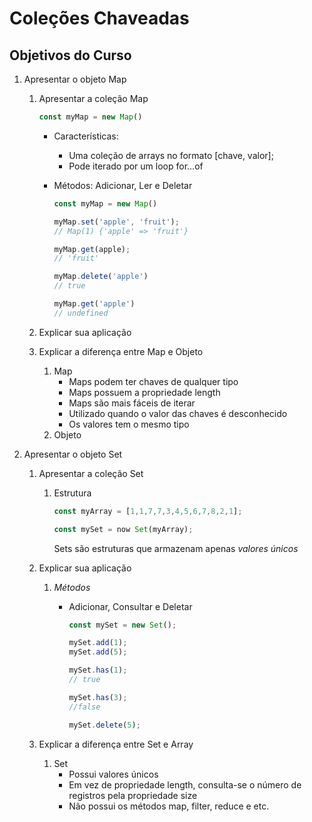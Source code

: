 # Coleções Chaveadas

## Objetivos do Curso

1. Apresentar o objeto Map

   1. Apresentar a coleção Map

      ```javascript
      const myMap = new Map()
      ```

      - Características:

        - Uma coleção de arrays no formato [chave, valor];
        - Pode iterado por um loop for...of

      - Métodos: Adicionar, Ler e Deletar

        ```javascript
        const myMap = new Map()
        
        myMap.set('apple', 'fruit');
        // Map(1) {'apple' => 'fruit'}
        
        myMap.get(apple);
        // 'fruit'
        
        myMap.delete('apple')
        // true
        
        myMap.get('apple')
        // undefined
        ```

        

   2. Explicar sua aplicação

   3. Explicar a diferença entre Map e Objeto

      1. Map
         - Maps podem ter chaves de qualquer tipo
         - Maps possuem a propriedade length
         - Maps são mais fáceis de iterar
         - Utilizado quando o valor das chaves é desconhecido
         - Os valores tem o mesmo tipo
      2. Objeto

2. Apresentar o objeto Set

   1. Apresentar a coleção Set

      1. Estrutura

         ```javascript
         const myArray = [1,1,7,7,3,4,5,6,7,8,2,1];
         
         const mySet = now Set(myArray);
         ```

         Sets são estruturas que armazenam apenas *valores únicos*

   2. Explicar sua aplicação

      1. *Métodos*

         - Adicionar, Consultar e Deletar

           ```javascript
           const mySet = new Set();
           
           mySet.add(1);
           mySet.add(5);
           
           mySet.has(1);
           // true
           
           mySet.has(3);
           //false
           
           mySet.delete(5);
           ```

           

   3. Explicar a diferença entre Set e Array

      1. Set
         - Possui valores únicos
         - Em vez de propriedade length, consulta-se o número de registros pela propriedade size
         - Não possui os métodos map, filter, reduce e etc.
